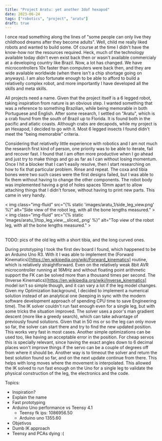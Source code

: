 ```yaml
---
title: "Project Aratu: yet another 3dof hexapod"
date: 2023-06-24
tags: ["robotics", "project", "aratu"]
draft: true
---
```


I once read something along the lines of "some people can only live they
childhood dreams after they become adults". Well, child me really liked robots
and wanted to build some. Of course at the time I didn't have the know-how nor
the resources required. Heck, much of the technology available today didn't
even exist back then or wasn't available commercialy at a developing country
like Brazil. Now, a lot has changed. We have microcontrollers 10x faster than
computers were back then, and they are wide available worldwide (when there
isn't a chip shortage going on anyways). I am also fortunate enough to be able
to afford to build a relativelly complex robot, and more importantly I have
developed all the skills and meta skills.

All projects need a name. Given that the project itself is a 6 legged robot,
taking inspiration from nature is an obvious step. I wanted something that
was a reference to something Brazilian, while being memorable in both
Portuguese and English. After some research, I settled on "Aratu", which is
a crab found from the south of Brazil up to Florida. It is found both in the
pacific and atlatic coasts. Although crabs are decapods, while my project
is an Hexapod, I decided to go with it. Most 6 legged insects I found didn't
meet the "being memorable" criteria.

Considering that relativelly little experience with robotics and I am not
much the research first kind of person, one priority was to be able to
iterate, fail and recover fast. I found that I am often more productive
when I go ahead and just try to make things and go as far as I can without
losing momentum. Once I hit a blocker that I can't easily resolve, then I
start researching on how to fix that particular problem. Rinse and repeat.
The coxa and tibia bones were two such cases were the first designs failed,
but I was able to fix them without having to change the other components.
The robot body was implemented having a grid of holes spaces 10mm apart
to allow attaching things that I didn't forsee, without having to print
new parts. This came in very handy.

<div class="container-fluid">
  <div class="row">
    <div class="col">
      <
        img
        class="img-fluid" src="{% static 'images/aratu_1/side_leg_view.png' %}"
        alt="Side view of the robot leg, with all the bone lengths measured."
      ></img>
    </div>
  </div>
  <div class="row">
    <div class="col">
      <
        img
        class="img-fluid" src="{% static 'images/aratu_1/top_leg_view__sliced_.png' %}"
        alt="Top view of the robot leg, with all the bone lengths measured."
      ></img>
    </div>
  </div>
</div>
</br>

TODO: pics of the old leg with a short tibia, and the long curved ones.

During prototyping I took the first dev board I found, which happened to be an
Arduino Uno R3. With it I was able to implement the (Forward
Kinematics)[https://en.wikipedia.org/wiki/Forward_kinematics] routine, which is
relatively straightforward. Even on the relatively weak 8bit AVR
microcontroller running at 16MHz and without floating point arithmetic support
the FK can be solved more than a thousand times per second. The (Inverse
Kinematics)[https://en.wikipedia.org/wiki/Inverse_kinematics] model isn't so
simple though, and it can vary a lot if the leg model changes. Given my
Optimization background, I decided to implement a numerical solution instead of
an analytical one (keeping in sync with the modern software development
approach of spending CPU time to save Engineering time). The IK solver couldn't
run fast enough even for a single leg, but with some tricks the situation
improved. The solver uses a poor's man gradient descent (more like a greedy
search), which can take advantage of previously found solutions. Given that in
50 ms or so the leg can only move so far, the solver can start there and try to
find the new updated position. This works very fast in most cases. Another
simple optimizations can be used too, like having an acceptable error in the
position. For cheap servos this is specially relevant, since having the exact
angles down to 6 decimal places won't improve things if the servo can be a
couple of degrees off from where it should be. Another way is to timeout the
solver and return the best solution found so far, and on the next update
continue from there. This helps with long moves where the movement is
interpolated. This allowed the IK solved to run fast enough on the Uno for a
single leg to validate the physical construction of the leg, the electronics
and the code.

Topics:
- Inspiration?
- Explain the name
- Fast prototyping
- Arduino Uno performance vs Teensy 4.1
  - Teensy fk ips: 1086956.50
  - Arduino uno 1355.60
- Objetivos
- Dumb IK approach
- Teensy and PCAs dying :(
